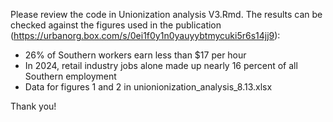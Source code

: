 Please review the code in Unionization analysis V3.Rmd. The results can be checked against the figures used in the publication (https://urbanorg.box.com/s/0ei1f0y1n0yauyybtmycuki5r6s14jj9):
- 26% of Southern workers earn less than $17 per hour
- In 2024, retail industry jobs alone made up nearly 16 percent of all Southern employment
- Data for figures 1 and 2 in unionionization_analysis_8.13.xlsx
  
Thank you!
